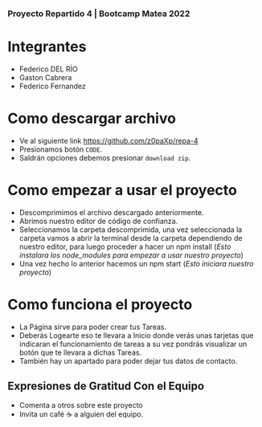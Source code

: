 ### Proyecto Repartido 4 | Bootcamp Matea 2022

# Integrantes

- Federico DEL RÌO
- Gaston Cabrera 
- Federico Fernandez

# Como descargar archivo

- Ve al siguiente link https://github.com/z0paXp/repa-4
- Presionamos botón `CODE`.
- Saldrán opciones debemos presionar `download zip`.

# Como empezar a usar el proyecto

- Descomprimimos el archivo descargado anteriormente.
- Abrimos nuestro editor de código de confianza.
- Seleccionamos la carpeta descomprimida, una vez seleccionada la carpeta
vamos a abrir la terminal desde la carpeta dependiendo de nuestro editor,
para luego proceder a hacer un npm install
(*Esto instalara los node_modules para empezar a usar nuestro proyecto*)
- Una vez hecho lo anterior hacemos un npm start (*Esto iniciara nuestro proyecto*)

# Como funciona el proyecto
- La Página sirve para poder crear tus Tareas.
- Deberás Logearte eso te llevara a Inicio donde verás unas tarjetas que indicaran el funcionamiento de tareas a su vez pondrás visualizar un botón que te llevara a dichas Tareas.
- También hay un apartado para poder dejar tus datos de contacto.

## Expresiones de Gratitud Con el Equipo
- Comenta a otros sobre este proyecto 
- Invita un café ☕ a alguien del equipo.
